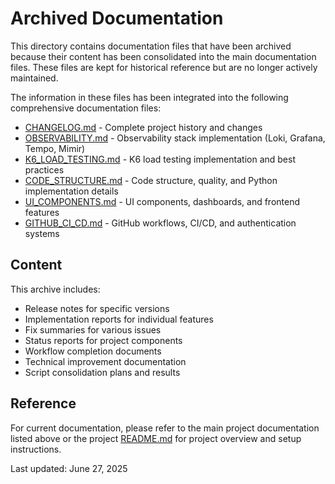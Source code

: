 # Archived Documentation

This directory contains documentation files that have been archived because their content has been consolidated into the main documentation files. These files are kept for historical reference but are no longer actively maintained.

The information in these files has been integrated into the following comprehensive documentation files:

- [CHANGELOG.md](/docs/CHANGELOG.md) - Complete project history and changes
- [OBSERVABILITY.md](/docs/OBSERVABILITY.md) - Observability stack implementation (Loki, Grafana, Tempo, Mimir)
- [K6_LOAD_TESTING.md](/docs/K6_LOAD_TESTING.md) - K6 load testing implementation and best practices
- [CODE_STRUCTURE.md](/docs/CODE_STRUCTURE.md) - Code structure, quality, and Python implementation details
- [UI_COMPONENTS.md](/docs/UI_COMPONENTS.md) - UI components, dashboards, and frontend features
- [GITHUB_CI_CD.md](/docs/GITHUB_CI_CD.md) - GitHub workflows, CI/CD, and authentication systems

## Content

This archive includes:

- Release notes for specific versions
- Implementation reports for individual features
- Fix summaries for various issues
- Status reports for project components
- Workflow completion documents
- Technical improvement documentation
- Script consolidation plans and results

## Reference

For current documentation, please refer to the main project documentation listed above or the project [README.md](/README.md) for project overview and setup instructions.

Last updated: June 27, 2025
